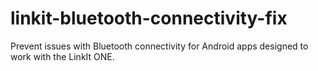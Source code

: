 # linkit-bluetooth-connectivity-fix
Prevent issues with Bluetooth connectivity for Android apps designed to work with the LinkIt ONE. 
